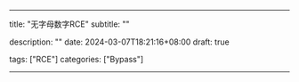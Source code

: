 ---

title: "无字母数字RCE"
subtitle: ""

description: ""
date: 2024-03-07T18:21:16+08:00
draft: true

tags: ["RCE"]
categories: ["Bypass"]

---